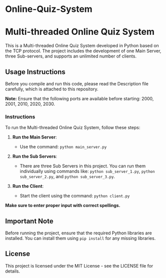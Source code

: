 # Online-Quiz-System
# Multi-threaded Online Quiz System

This is a Multi-threaded Online Quiz System developed in Python based on the TCP protocol. The project includes the development of one Main Server, three Sub-servers, and supports an unlimited number of clients.

## Usage Instructions

Before you compile and run this code, please read the Description file carefully, which is attached to this repository.

**Note:** Ensure that the following ports are available before starting: 2000, 2001, 2010, 2020, 2030.

### Instructions

To run the Multi-threaded Online Quiz System, follow these steps:

1. **Run the Main Server**:
   - Use the command: `python main_server.py`

2. **Run the Sub Servers**:
   - There are three Sub Servers in this project. You can run them individually using commands like: `python sub_server_1.py`, `python sub_server_2.py`, and `python sub_server_3.py`.

3. **Run the Client**:
   - Start the client using the command: `python client.py`

**Make sure to enter proper input with correct spellings.**

## Important Note

Before running the project, ensure that the required Python libraries are installed. You can install them using `pip install` for any missing libraries.

## License

This project is licensed under the MIT License - see the LICENSE file for details.
